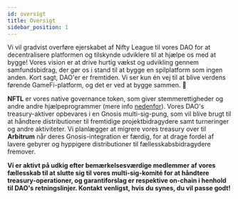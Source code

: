 ```yaml
---
id: oversigt
title: Oversigt
sidebar_position: 1
---
```


Vi vil gradvist overføre ejerskabet af Nifty League til vores DAO for at decentralisere platformen og tilskynde udviklere til at hjælpe os med at bygge! Vores vision er at drive hurtig vækst og udvikling gennem samfundsbidrag, der gør os i stand til at bygge en spilplatform som ingen anden. Kort sagt, DAO'er er fremtiden. Vi ser kun én vej til at blive verdens førende GameFi-platform, og det er ved at bygge sammen. 💜

**NFTL** er vores native governance token, som giver stemmerettigheder og andre andre hjælpeprogrammer (mere info [nedenfor](https://nifty-league.com/about#nftl)). Vores DAO's treasury-aktiver opbevares i en Gnosis multi-sig-pung, som vil blive brugt til at håndtere distributioner til fremtidige projektbidragydere samt turneringer og andre aktiviteter. Vi planlægger at migrere vores treasury over til **Arbitrum** når deres Gnosis-integration er færdig, for at drage fordel af lavere gebyrer og hyppigere distributioner til fællesskabsbidragydere fremover.

**Vi er aktivt på udkig efter bemærkelsesværdige medlemmer af vores fællesskab til at slutte sig til vores multi-sig-komité for at håndtere treasury-operationer, og garantiforslag er respektive on-chain i henhold til DAO's retningslinjer. Kontakt venligst, hvis du synes, du vil passe godt!**
